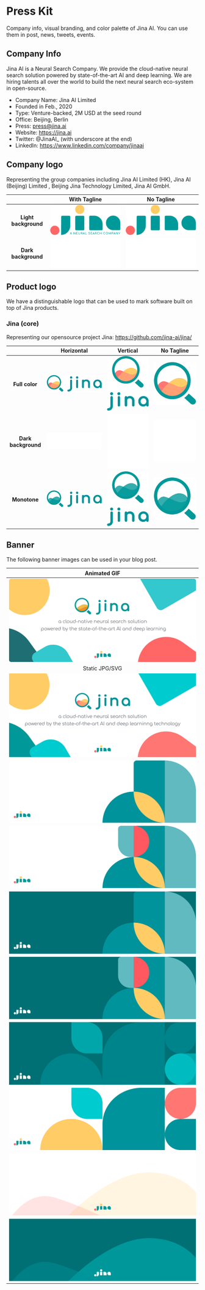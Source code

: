 # Press Kit

Company info, visual branding, and color palette of Jina AI. You can use them in post, news, tweets, events.

## Company Info

Jina AI is a Neural Search Company. We provide the cloud-native neural search solution powered by state-of-the-art AI and deep learning. We are hiring talents all over the world to build the next neural search eco-system in open-source.

- Company Name: Jina AI Limited
- Founded in Feb., 2020 
- Type: Venture-backed, 2M USD at the seed round
- Office: Beijing, Berlin
- Press: press@jina.ai
- Website: https://jina.ai
- Twitter: @JinaAI_ (with underscore at the end)
- LinkedIn: https://www.linkedin.com/company/jinaai

## Company logo

Representing the group companies including Jina AI Limited (HK), Jina AI (Beijing) Limited , Beijing Jina Technology Limited, Jina AI GmbH. 

| | **With Tagline**| **No Tagline** |
|:---: | :---: | :---: |
| **Light background** |  ![](logo-company/logo-with-text/light-bg/Company%20logo_info_light.svg) | ![](logo-company/logo/light-bg/Company%20logo_light.svg) |
| **Dark background** | ![](logo-company/logo-with-text/dark-bg/Company%20logo_info_Dark.svg) | ![](logo-company/logo/dark-bg/Company%20logo_Dark.svg)|


## Product logo

We have a distinguishable logo that can be used to mark software built on top of Jina products.

### Jina (core)

Representing our opensource project Jina: https://github.com/jina-ai/jina/

| | **Horizontal** | **Vertical** | **No Tagline** |
| :---: | :---: | :---: | :---: |
| **Full color** | ![](logo-product/jina-core/horizontal-layout/colored//Product%20logo_Core_vertical_colorful.svg) | ![](logo-product/jina-core/vertical-layout/colorful/Product%20logo_Core_Horizontal_colorful.svg)| ![](logo-product/jina-core/logo-only/colored//Product%20logo_Core_Colorful.svg) |
| **Dark background** | ![](logo-product/jina-core/horizontal-layout/dark-bg//Product%20logo_Core_vertical_dark.svg) | ![](logo-product/jina-core/vertical-layout/dark//Product%20logo_Core_Horizontal_dark.svg) | ![](logo-product/jina-core/logo-only/dark-bg/Product%20logo_Core_Dark.svg) |
| **Monotone** | ![](logo-product/jina-core/horizontal-layout/light-bg//Product%20logo_Core_vertical_light.svg) | ![](logo-product/jina-core/vertical-layout/light//Product%20logo_Core_Horizontal_light.svg) | ![](logo-product/jina-core/logo-only/light-bg/Product%20logo_Core_light.svg) |


## Banner

The following banner images can be used in your blog post.

| Animated GIF |
| :---: |
|![](social/banner.gif)|
| Static JPG/SVG|
|![](social/banner.jpg) |
|![](social/Banner/banner2.jpg)|
|![](social/Banner/banner3.jpg)|
|![](social/Banner/banner4.jpg)|
|![](social/Banner/banner5.jpg)|
|![](social/Banner/banner6.jpg)|
|![](social/Banner/banner7.jpg)|
|![](social/Banner/banner8.jpg)|
|![](social/Banner/banner9.jpg)|

